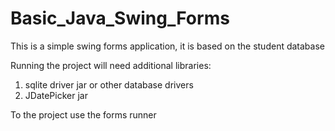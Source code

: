 # Basic_Java_Swing_Forms

This is a simple swing forms application, it is based on the student database

Running the project will need additional libraries:
  1. sqlite driver jar or other database drivers
  2. JDatePicker jar 

To the project use the forms runner
